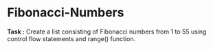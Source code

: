 # Fibonacci-Numbers
**Task :** Create a list consisting of Fibonacci numbers from 1 to 55 using control flow statements and range() function.
